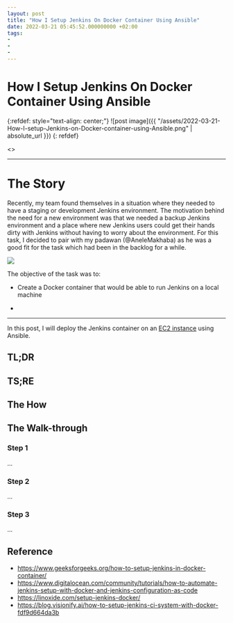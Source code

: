 ```yaml
---
layout: post
title: "How I Setup Jenkins On Docker Container Using Ansible"
date: 2022-03-21 05:45:52.000000000 +02:00
tags:
-
-
-
---
```

# How I Setup Jenkins On Docker Container Using Ansible

{:refdef: style="text-align: center;"}
![post image]({{ "/assets/2022-03-21-How-I-setup-Jenkins-on-Docker-container-using-Ansible.png" | absolute_url }})
{: refdef}

<<TIME TO READ>>

---

# The Story

Recently, my team found themselves in a situation where they needed to have a staging or development Jenkins environment. The motivation behind the need for a new environment was that we needed a backup Jenkins environment and a place where new Jenkins users could get their hands dirty with Jenkins without having to worry about the environment.
For this task, I decided to pair with my padawan (@AneleMakhaba) as he was a good fit for the task which had been in the backlog for a while.

![](https://user-images.githubusercontent.com/7910856/122241859-29ca4b00-cec3-11eb-94ca-ba484c3bb733.png)

The objective of the task was to:

- Create a Docker container that would be able to run Jenkins on a local machine

-

---

In this post, I will deploy the Jenkins container on an [EC2 instance](https://aws.amazon.com/ec2/instance-types/) using Ansible.

## TL;DR

## TS;RE

## The How

## The Walk-through

### Step 1

...

### Step 2

...

### Step 3

...

## Reference

- <https://www.geeksforgeeks.org/how-to-setup-jenkins-in-docker-container/>
- <https://www.digitalocean.com/community/tutorials/how-to-automate-jenkins-setup-with-docker-and-jenkins-configuration-as-code>
- <https://linoxide.com/setup-jenkins-docker/>
- <https://blog.visionify.ai/how-to-setup-jenkins-ci-system-with-docker-fdf9d664da3b>
